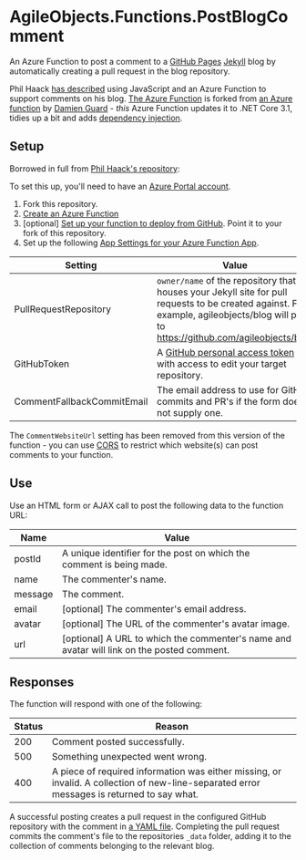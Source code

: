 ﻿# AgileObjects.Functions.PostBlogComment

An Azure Function to post a comment to a [GitHub Pages](https://pages.github.com) [Jekyll](https://jekyllrb.com) blog by automatically creating a pull request in the blog repository.

Phil Haack [has described](https://haacked.com/archive/2018/06/24/comments-for-jekyll-blogs) using
JavaScript and an Azure Function to support comments on his blog. 
[The Azure Function](https://github.com/Haacked/jekyll-blog-comments-azure) is forked from [an 
Azure function](https://github.com/Azure-Functions/jekyll-blog-comments) by [Damien 
Guard](https://damieng.com) - _this_ Azure Function updates it to .NET Core 3.1, tidies up a bit and 
adds [dependency injection](https://docs.microsoft.com/en-us/azure/azure-functions/functions-dotnet-dependency-injection).

## Setup

Borrowed in full from [Phil Haack's repository](https://github.com/Haacked/jekyll-blog-comments-azure):

To set this up, you'll need to have an [Azure Portal account](https://portal.azure.com).

1. Fork this repository.
2. [Create an Azure Function](https://docs.microsoft.com/en-us/azure/azure-functions/functions-create-first-azure-function)
3. [optional] [Set up your function to deploy from GitHub](https://docs.microsoft.com/en-us/azure/azure-functions/scripts/functions-cli-create-function-app-github-continuous). 
   Point it to your fork of this repository.
4. Set up the following [App Settings for your Azure Function App](https://docs.microsoft.com/en-us/azure/azure-functions/functions-how-to-use-azure-function-app-settings).

| Setting                    | Value |
|----------------------------|-------|
| PullRequestRepository      | `owner/name` of the repository that houses your Jekyll site for pull requests to be created against. For example, agileobjects/blog will post to https://github.com/agileobjects/blog |
| GitHubToken                | A [GitHub personal access token](https://help.github.com/articles/creating-a-personal-access-token-for-the-command-line) with access to edit your target repository. |
| CommentFallbackCommitEmail | The email address to use for GitHub commits and PR's if the form does not supply one. |

The `CommentWebsiteUrl` setting has been removed from this version of the function - you can use 
[CORS](https://docs.microsoft.com/en-us/azure/azure-functions/functions-how-to-use-azure-function-app-settings#cors)
to restrict which website(s) can post comments to your function.

## Use

Use an HTML form or AJAX call to post the following data to the function URL:

| Name    | Value |
|---------|-------|
| postId  | A unique identifier for the post on which the comment is being made. |
| name    | The commenter's name. |
| message | The comment. |
| email   | [optional] The commenter's email address. |
| avatar  | [optional] The URL of the commenter's avatar image. |
| url     | [optional] A URL to which the commenter's name and avatar will link on the posted comment. |

## Responses

The function will respond with one of the following:

| Status | Reason |
|--------|--------|
| 200    | Comment posted successfully. |
| 500    | Something unexpected went wrong. |
| 400    | A piece of required information was either missing, or invalid. A collection of new-line-separated error messages is returned to say what. |

A successful posting creates a pull request in the configured GitHub repository with the comment in [a YAML file](https://en.wikipedia.org/wiki/YAML). Completing the pull request commits the comment's file to the repositories `_data` folder, adding it to the collection of comments belonging to the relevant blog.
